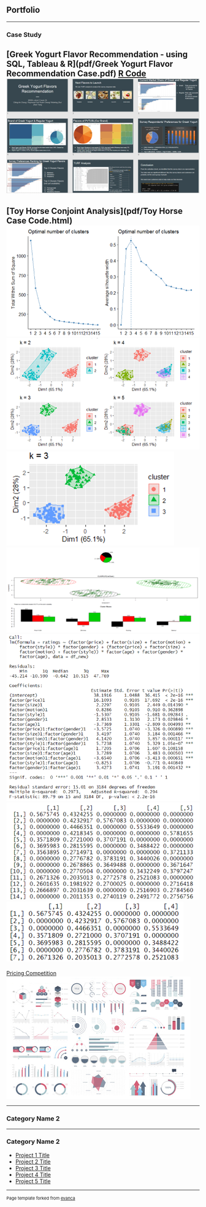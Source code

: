 ## Portfolio

---

### Case Study 

[Greek Yogurt Flavor Recommendation - using SQL, Tableau & R](pdf/Greek Yogurt Flavor Recommendation Case.pdf)
[R Code](pdf/Greek-Yogurt-Case-Code.html)
<img src="images/yogurt case.png"> 
---




[Toy Horse Conjoint Analysis](pdf/Toy Horse Case Code.html)
<img src="images/optimal number of clusters1.png">
<img src="images/optimal number of clusters2.png">
<img src="images/k = 3.png">
<img src="images/cluster analysis.png">
<img src="images/gender and age.png">
<img src="images/market share1.png">
<img src="images/market share2.png">
---

[Pricing Competition](http://example.com/)
<img src="images/dummy_thumbnail.jpg?raw=true"/>

---

### Category Name 2



---

### Category Name 2

- [Project 1 Title](http://example.com/)
- [Project 2 Title](http://example.com/)
- [Project 3 Title](http://example.com/)
- [Project 4 Title](http://example.com/)
- [Project 5 Title](http://example.com/)




---
<p style="font-size:11px">Page template forked from <a href="https://github.com/evanca/quick-portfolio">evanca</a></p>
<!-- Remove above link if you don't want to attibute -->
